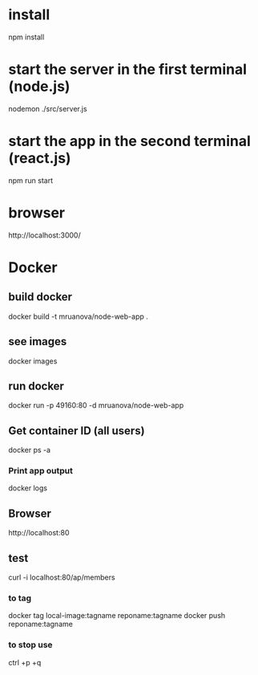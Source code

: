 # install
npm install

# start the server in the first terminal (node.js)
nodemon ./src/server.js

# start the app in the second terminal (react.js)
npm run start

# browser
http://localhost:3000/

# Docker

## build docker
docker build -t mruanova/node-web-app .

## see images
docker images

## run docker
docker run -p 49160:80 -d mruanova/node-web-app

## Get container ID (all users)
docker ps -a

### Print app output
docker logs <container id>

## Browser
http://localhost:80

## test
curl -i localhost:80/ap/members

### to tag 
docker tag local-image:tagname reponame:tagname
docker push reponame:tagname

### to stop use
ctrl +p +q